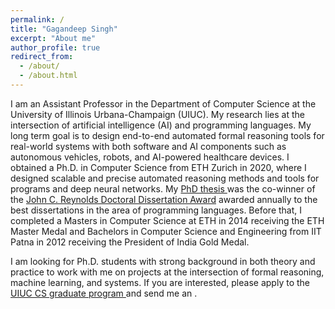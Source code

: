 ```yaml
---
permalink: /
title: "Gagandeep Singh"
excerpt: "About me"
author_profile: true
redirect_from: 
  - /about/
  - /about.html
---
```


I am an Assistant Professor in the Department of Computer Science at the University of Illinois Urbana-Champaign (UIUC). My research lies at the intersection of artificial intelligence (AI) and programming languages. My long term goal is to design end-to-end automated formal reasoning tools for real-world systems with both software and AI components such as autonomous vehicles, robots, and AI-powered healthcare devices. I obtained a Ph.D. in Computer Science from ETH Zurich in 2020, where I designed scalable and precise automated reasoning methods and tools for programs and deep neural networks. My <a href="https://www.research-collection.ethz.ch/handle/20.500.11850/445921?show=full"> PhD thesis </a> was the co-winner of the <a href="https://www.sigplan.org/Awards/Dissertation/"> John C. Reynolds Doctoral Dissertation Award</a> awarded annually to the best dissertations in the area of programming languages. Before that, I completed a Masters in Computer Science at ETH in 2014 receiving the ETH Master Medal and Bachelors in Computer Science and Engineering from IIT Patna in 2012 receiving the President of India Gold Medal. 

I am looking for Ph.D. students with strong background in both theory and practice to work with me on projects at the intersection of formal reasoning, machine learning, and systems. If you are interested, please apply to the <a href="https://grad.illinois.edu/admissions/apply">UIUC CS graduate program </a> and send me an <a href="mailto:ggnds@illinois.edu"><i class="fas fa-envelope zoom" aria-hidden="true"></i></a>.
